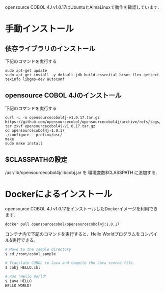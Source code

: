 opensource COBOL 4J v1.0.17はUbuntuとAlmaLinuxで動作を確認しています.  

# 手動インストール

## 依存ライブラリのインストール

下記のコマンドを実行する

```
sudo apt-get update
sudo apt-get install -y default-jdk build-essential bison flex gettext texinfo libgmp-dev autoconf
```

## opensource COBOL 4Jのインストール

下記のコマンドを実行する

```
curl -L -o opensourcecobol4j-v1.0.17.tar.gz https://github.com/opensourcecobol/opensourcecobol4j/archive/refs/tags/v1.0.17.tar.gz
tar zxvf opensourcecobol4j-v1.0.17.tar.gz
cd opensourcecobol4j-1.0.17
./configure --prefix=/usr/
make
sudo make install
```

## $CLASSPATHの設定

/usr/lib/opensourcecobol4j/libcobj.jar を 環境変数$CLASSPATH に追加する.

# Dockerによるインストール

opensource COBOL 4J v1.0.17をインストールしたDockerイメージを利用できます.

```bash
docker pull opensourcecobol/opensourcecobol4j:1.0.17
```

コンテナ内で下記のコマンドを実行すると、Hello Worldプログラムをコンパイル&実行できる。

``` bash
# Move to the sample directory
$ cd /root/cobol_sample

# Translate COBOL to Java and compile the Java source file.
$ cobj HELLO.cbl

# Run "Hello World"
$ java HELLO
HELLO WORLD!
```